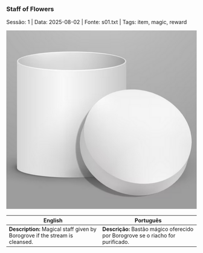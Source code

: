 ### Staff of Flowers

Sessão: 1 | Data: 2025-08-02 | Fonte: s01.txt | Tags: item, magic, reward

![Staff of Flowers](../../assets/loot/object_blank.png)

| English | Português |
|---------|-----------|
| **Description:** Magical staff given by Borogrove if the stream is cleansed. | **Descrição:** Bastão mágico oferecido por Borogrove se o riacho for purificado. |



















